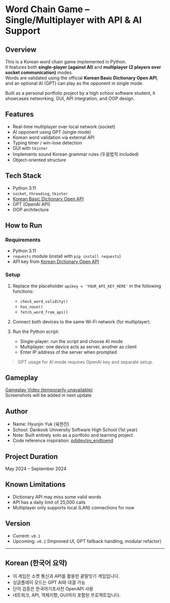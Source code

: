 # Word Chain Game – Single/Multiplayer with API & AI Support

## Overview
This is a Korean word chain game implemented in Python.  
It features both **single-player (against AI)** and **multiplayer (2 players over socket communication)** modes.  
Words are validated using the official **Korean Basic Dictionary Open API**, and an optional AI (GPT) can play as the opponent in single mode.

Built as a personal portfolio project by a high school software student, it showcases networking, GUI, API integration, and OOP design.

## Features
- Real-time multiplayer over local network (socket)
- AI opponent using GPT (single mode)
- Korean word validation via external API
- Typing timer / win-lose detection
- GUI with `tkinter`
- Implements sound Korean grammar rules (두음법칙 included)
- Object-oriented structure

## Tech Stack
- Python 3.11
- `socket`, `threading`, `tkinter`
- [Korean Basic Dictionary Open API](https://krdict.korean.go.kr/openApi/openApiInfo)
- GPT (OpenAI API)
- OOP architecture

## How to Run

### Requirements
- Python 3.11
- `requests` module (install with `pip install requests`)
- API key from [Korean Dictionary Open API](https://krdict.korean.go.kr/openApi/openApiInfo)

### Setup
1. Replace the placeholder `apikey = 'YOUR_API_KEY_HERE'` in the following functions:
   - `check_word_validity()`
   - `has_noun()`
   - `fetch_word_from_api()`

2. Connect both devices to the same Wi-Fi network (for multiplayer).
3. Run the Python script:
   - Single-player: run the script and choose AI mode
   - Multiplayer: one device acts as server, another as client
   - Enter IP address of the server when prompted

> GPT usage for AI mode requires OpenAI key and separate setup.

## Gameplay
[Gameplay Video (temporarily unavailable)](https://github.com/user-attachments/assets/6b94cbd6-86fb-44d3-b168-2ba11dc651f8.mp4)  
Screenshots will be added in next update

## Author
- Name: Hyunjin Yuk (육현진)
- School: Dankook University Software High School (1st year)
- Note: Built entirely solo as a portfolio and learning project
- Code reference inspiration: [pdjdev/py_endtoend](https://github.com/pdjdev/py_endtoend)

## Project Duration
May 2024 – September 2024

## Known Limitations
- Dictionary API may miss some valid words
- API has a daily limit of 25,000 calls
- Multiplayer only supports local (LAN) connections for now

## Version
- Current: `v0.1`
- Upcoming: `v0.2` (Improved UI, GPT fallback handling, modular refactor)

---

## Korean (한국어 요약)

- 이 게임은 소켓 통신과 API를 활용한 끝말잇기 게임입니다.
- 싱글플레이 모드는 GPT AI와 대결 가능
- 단어 검증은 한국어기초사전 OpenAPI 사용
- 네트워크, API, 객체지향, GUI까지 포함된 프로젝트입니다.
